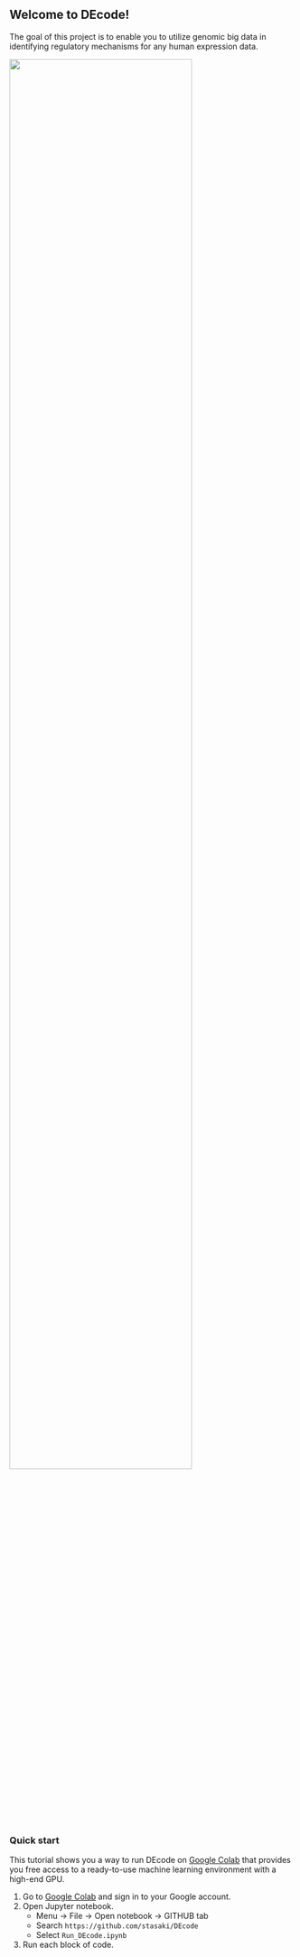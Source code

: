 ## Welcome to DEcode!

The goal of this project is to enable you to utilize genomic big data in identifying regulatory mechanisms for any human expression data.

<img src="https://raw.githubusercontent.com/stasaki/DEcode/master/img/fig1.jpg" width="80%">

### Quick start

This tutorial shows you a way to run DEcode on [Google Colab](https://colab.research.google.com) that provides you free access to a ready-to-use machine learning environment with a high-end GPU.

1. Go to [Google Colab](https://colab.research.google.com) and sign in to your Google account.
2. Open Jupyter notebook.
    - Menu -> File -> Open notebook -> GITHUB tab
    - Search `https://github.com/stasaki/DEcode`
    - Select `Run_DEcode.ipynb`
3. Run each block of code.  
